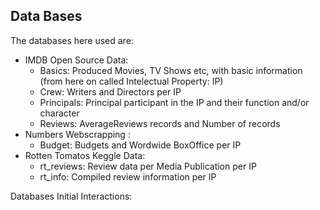 ## Data Bases 

The databases here used are:
  - IMDB Open Source Data:
      - Basics: Produced Movies, TV Shows etc, with basic information (from here on called Intelectual Property: IP)
      - Crew: Writers and Directors per IP
      - Principals: Principal participant in the IP and their function and/or character
      - Reviews: AverageReviews records and Number of records
  - Numbers Webscrapping :
      - Budget: Budgets and Wordwide BoxOffice per IP
  - Rotten Tomatos Keggle Data:
      - rt_reviews: Review data per Media Publication per IP
      - rt_info: Compiled review information per IP

Databases Initial Interactions:

